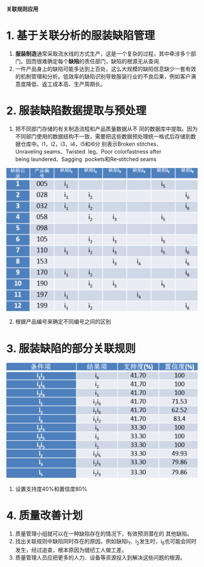 **关联规则应用**

# 1. 基于关联分析的服装缺陷管理
1. **服装制造**通常采取流水线的方式生产，这是一个复杂的过程，其中牵涉多个部门。因而很难确定每个**缺陷**的责任部门，缺陷的根源无从查询.
2. 一件产品身上的缺陷可能多达到上百处，这么大规模的缺陷信息缺少一套有效的机制管理和分析。低效率的缺陷识别导致服装行业的不良后果，例如客户满意度降低、返工成本高、生产周期长。

# 2. 服装缺陷数据提取与预处理
1. 把不同部门存储的有关制造流程和产品质量数据从不 同的数据库中提取。因为不同部门使用的数据结构不一致，需要把这些数据预处理统一格式后存储到数据仓库中。i1，i2，i3，i4，i5和i6分 别表示Broken stitches、 Unraveling seams、Twisted  leg、Poor colorfastness after  being laundered、Sagging  pockets和Re‐stitched seams

![](img/8.png)

2. 根据产品编号来确定不同编号之间的区别

# 3. 服装缺陷的部分关联规则
![](img/9.png)

1. 设置支持度40%和置信度80%

# 4. 质量改善计划
1. 质量管理小组就可以在一种缺陷存在的情况下，有效预测潜在的 其他缺陷。
2. 找出关联规则中缺陷同时存在的原因。例如缺陷i<sub>1</sub>、i<sub>2</sub>发生时，i<sub>6</sub>也可能会同时发生，经过追查，根本原因为缝纫工人做工差。
3. 质量管理人员应把更多的人力、设备等资源投入到解决这些问题的根源。
